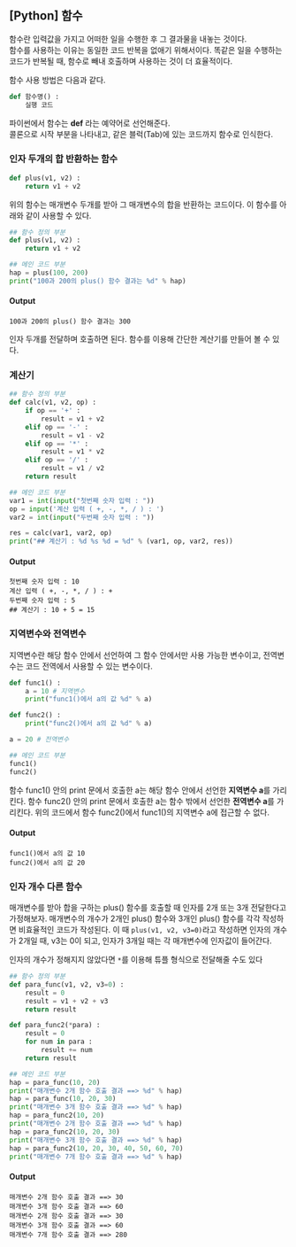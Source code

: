 ## [Python] 함수
함수란 입력값을 가지고 어떠한 일을 수행한 후 그 결과물을 내놓는 것이다.  
함수를 사용하는 이유는 동일한 코드 반복을 없애기 위해서이다. 똑같은 일을 수행하는 코드가 반복될 때, 함수로 빼내 호출하며 사용하는 것이 더 효율적이다.

함수 사용 방법은 다음과 같다.
``` python
def 함수명() :
	실행 코드
```	

파이썬에서 함수는 **def** 라는 예약어로 선언해준다.  
콜론으로 시작 부분을 나타내고, 같은 블럭(Tab)에 있는 코드까지 함수로 인식한다.

### 인자 두개의 합 반환하는 함수
``` python
def plus(v1, v2) :
	return v1 + v2
```

위의 함수는 매개변수 두개를 받아 그 매개변수의 합을 반환하는 코드이다.
이 함수를 아래와 같이 사용할 수 있다.
``` python
## 함수 정의 부분
def plus(v1, v2) :
    return v1 + v2

## 메인 코드 부분
hap = plus(100, 200)
print("100과 200의 plus() 함수 결과는 %d" % hap)
```
#### Output
```
100과 200의 plus() 함수 결과는 300
```
인자 두개를 전달하며 호출하면 된다.
함수를 이용해 간단한 계산기를 만들어 볼 수 있다.

### 계산기
``` python
## 함수 정의 부분
def calc(v1, v2, op) :
    if op == '+' :
        result = v1 + v2
    elif op == '-' :
        result = v1 - v2
    elif op == '*' :
        result = v1 * v2
    elif op == '/' :
        result = v1 / v2
    return result

## 메인 코드 부분
var1 = int(input("첫번째 숫자 입력 : "))
op = input('계산 입력 ( +, -, *, / ) : ')
var2 = int(input("두번째 숫자 입력 : "))

res = calc(var1, var2, op)
print("## 계산기 : %d %s %d = %d" % (var1, op, var2, res))
```

#### Output
```
첫번째 숫자 입력 : 10
계산 입력 ( +, -, *, / ) : +
두번째 숫자 입력 : 5
## 계산기 : 10 + 5 = 15
```

### 지역변수와 전역변수
지역변수란 해당 함수 안에서 선언하여 그 함수 안에서만 사용 가능한 변수이고, 전역변수는 코드 전역에서 사용할 수 있는 변수이다.
``` python
def func1() :
    a = 10 # 지역변수
    print("func1()에서 a의 값 %d" % a)

def func2() :
    print("func2()에서 a의 값 %d" % a)

a = 20 # 전역변수

## 메인 코드 부분
func1()
func2()
```

함수 func1() 안의 print 문에서  호출한 a는 해당 함수 안에서 선언한 **지역변수 a**를 가리킨다.
함수 func2() 안의 print 문에서 호출한 a는 함수 밖에서 선언한 **전역변수 a**를 가리킨다. 
위의 코드에서 함수 func2()에서 func1()의 지역변수 a에 접근할 수 없다.
#### Output
```
func1()에서 a의 값 10
func2()에서 a의 값 20
```

### 인자 개수 다른 함수
매개변수를 받아 합을 구하는 plus() 함수를 호출할 때 인자를 2개 또는 3개 전달한다고 가정해보자. 매개변수의 개수가 2개인 plus() 함수와 3개인 plus() 함수를 각각 작성하면 비효율적인 코드가 작성된다. 이 때 `plus(v1, v2, v3=0)`라고 작성하면 인자의 개수가 2개일 때, v3는 0이 되고, 인자가 3개일 때는 각 매개변수에 인자값이 들어간다. 

인자의 개수가 정해지지 않았다면 `*`를 이용해 튜플 형식으로 전달해줄 수도 있다
``` python
## 함수 정의 부분
def para_func(v1, v2, v3=0) :
    result = 0
    result = v1 + v2 + v3
    return result

def para_func2(*para) :
    result = 0
    for num in para :
        result += num
    return result

## 메인 코드 부분
hap = para_func(10, 20)
print("매개변수 2개 함수 호출 결과 ==> %d" % hap)
hap = para_func(10, 20, 30)
print("매개변수 3개 함수 호출 결과 ==> %d" % hap)
hap = para_func2(10, 20)
print("매개변수 2개 함수 호출 결과 ==> %d" % hap)
hap = para_func2(10, 20, 30)
print("매개변수 3개 함수 호출 결과 ==> %d" % hap)
hap = para_func2(10, 20, 30, 40, 50, 60, 70)
print("매개변수 7개 함수 호출 결과 ==> %d" % hap)
```

#### Output
```
매개변수 2개 함수 호출 결과 ==> 30
매개변수 3개 함수 호출 결과 ==> 60
매개변수 2개 함수 호출 결과 ==> 30
매개변수 3개 함수 호출 결과 ==> 60
매개변수 7개 함수 호출 결과 ==> 280
```
